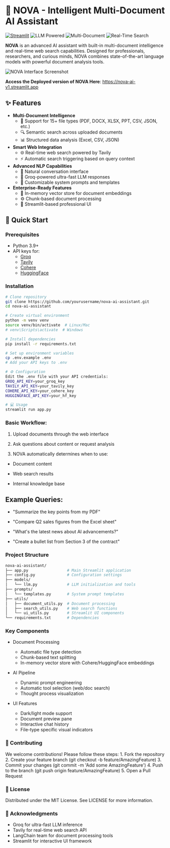# 🌌 NOVA - Intelligent Multi-Document AI Assistant

[![Streamlit](https://static.streamlit.io/badges/streamlit_badge_black_white.svg)](https://nova-ai-v1.streamlit.app/)
![LLM Powered](https://img.shields.io/badge/LLM-Powered-blueviolet)
![Multi-Document](https://img.shields.io/badge/Multi-Document-Analysis-success)
![Real-Time Search](https://img.shields.io/badge/Real--Time-Web%20Search-important)

**NOVA** is an advanced AI assistant with built-in multi-document intelligence and real-time web search capabilities. Designed for professionals, researchers, and curious minds, NOVA combines state-of-the-art language models with powerful document analysis tools.

![NOVA Interface Screenshot](https://via.placeholder.com/800x450.png?text=NOVA+AI+Assistant+Interface)

**Access the Deployed version of NOVA Here**: https://nova-ai-v1.streamlit.app

## ✨ Features

- **Multi-Document Intelligence**
  - 📄 Support for 15+ file types (PDF, DOCX, XLSX, PPT, CSV, JSON, etc.)
  - 🔍 Semantic search across uploaded documents
  - 📊 Structured data analysis (Excel, CSV, JSON)
- **Smart Web Integration**
  - 🌐 Real-time web search powered by Tavily
  - ⚡ Automatic search triggering based on query context
- **Advanced NLP Capabilities**
  - 💬 Natural conversation interface
  - 🤖 Groq-powered ultra-fast LLM responses
  - 🔧 Customizable system prompts and templates
- **Enterprise-Ready Features**
  - 🧠 In-memory vector store for document embeddings
  - ⚙️ Chunk-based document processing
  - 🎨 Streamlit-based professional UI

## 🚀 Quick Start

### Prerequisites
- Python 3.9+
- API keys for:
  - [Groq](https://console.groq.com/)
  - [Tavily](https://tavily.com/)
  - [Cohere](https://dashboard.cohere.com/) 
  - [HuggingFace](https://huggingface.co/settings/tokens) 

### Installation
```bash
# Clone repository
git clone https://github.com/yourusername/nova-ai-assistant.git
cd nova-ai-assistant

# Create virtual environment
python -m venv venv
source venv/bin/activate  # Linux/Mac
# venv\Scripts\activate  # Windows

# Install dependencies
pip install -r requirements.txt

# Set up environment variables
cp .env.example .env
# Add your API keys to .env

# ⚙️ Configuration
Edit the .env file with your API credentials:
GROQ_API_KEY=your_groq_key
TAVILY_API_KEY=your_tavily_key
COHERE_API_KEY=your_cohere_key  
HUGGINGFACE_API_KEY=your_hf_key 

# 💻 Usage
streamlit run app.py
```
### Basic Workflow:

1. Upload documents through the web interface

2. Ask questions about content or request analysis

3. NOVA automatically determines when to use:

- Document content

- Web search results

- Internal knowledge base

## Example Queries:

- "Summarize the key points from my PDF"

- "Compare Q2 sales figures from the Excel sheet"

- "What's the latest news about AI advancements?"

- "Create a bullet list from Section 3 of the contract"


### Project Structure
```bash
nova-ai-assistant/
├── app.py                 # Main Streamlit application
├── config.py              # Configuration settings
├── models/
│   └── llm.py             # LLM initialization and tools
├── prompts/
│   └── templates.py       # System prompt templates
├── utils/
│   ├── document_utils.py  # Document processing
│   ├── search_utils.py    # Web search functions
│   └── ui_utils.py        # Streamlit UI components
└── requirements.txt       # Dependencies
```

### Key Components
* Document Processing
    - Automatic file type detection
    - Chunk-based text splitting
    - In-memory vector store with Cohere/HuggingFace embeddings

* AI Pipeline
    - Dynamic prompt engineering
    - Automatic tool selection (web/doc search)
    - Thought process visualization

* UI Features
    - Dark/light mode support
    - Document preview pane
    - Interactive chat history
    - File-type specific visual indicators


### 🤝 Contributing
We welcome contributions! Please follow these steps:
    1. Fork the repository
    2. Create your feature branch (git checkout -b feature/AmazingFeature)
    3. Commit your changes (git commit -m 'Add some AmazingFeature')
    4. Push to the branch (git push origin feature/AmazingFeature)
    5. Open a Pull Request


### 📜 License
Distributed under the MIT License. See LICENSE for more information.

### 🌟 Acknowledgments
- Groq for ultra-fast LLM inference
- Tavily for real-time web search API
- LangChain team for document processing tools
- Streamlit for interactive UI framework
